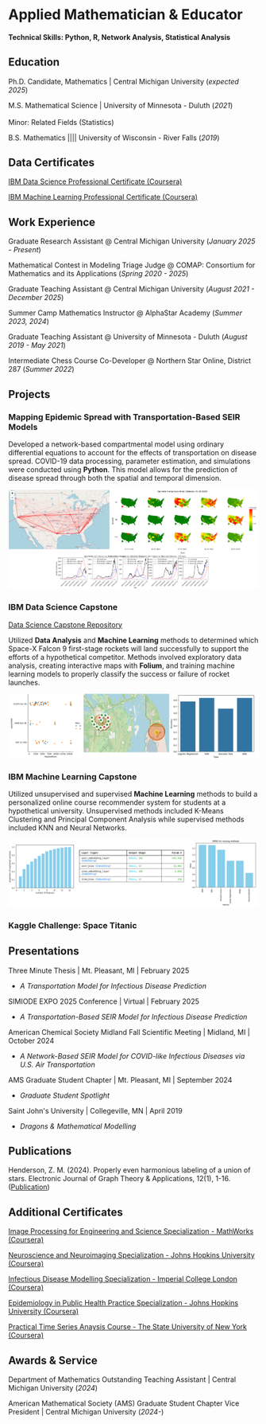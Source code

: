 # Applied Mathematician & Educator

#### Technical Skills: Python, R, Network Analysis, Statistical Analysis

## Education

Ph.D. Candidate, Mathematics | Central Michigan University (_expected 2025_) 

M.S. Mathematical Science | University of Minnesota - Duluth (_2021_) <br>		        		
Minor: Related Fields (Statistics)

B.S. Mathematics |||| University of Wisconsin - River Falls (_2019_)

## Data Certificates

[IBM Data Science Professional Certificate (Coursera)](https://www.coursera.org/account/accomplishments/specialization/29JW4NIZ6RT5)

[IBM Machine Learning Professional Certificate (Coursera)](https://www.coursera.org/account/accomplishments/specialization/KHIT6QIBV51K)

## Work Experience

Graduate Research Assistant @ Central Michigan University (_January 2025 - Present_)

Mathematical Contest in Modeling Triage Judge @ COMAP: Consortium for Mathematics and its Applications (_Spring 2020 - 2025_)

Graduate Teaching Assistant @ Central Michigan University (_August 2021 - December 2025_)

Summer Camp Mathematics Instructor @ AlphaStar Academy (_Summer 2023, 2024_)

Graduate Teaching Assistant @ University of Minnesota - Duluth (_August 2019 - May 2021_)

Intermediate Chess Course Co-Developer @ Northern Star Online, District 287 (_Summer 2022_)

## Projects

### Mapping Epidemic Spread with Transportation-Based SEIR Models
Developed a network-based compartmental model using ordinary differential equations to account for the effects of transportation on disease spread. 
COVID-19 data processing, parameter estimation, and simulations were conducted using **Python**. This model allows for the prediction of disease spread through
both the spatial and temporal dimension. 

![Covid Figures](/assets/img/covid_figures.png)

### IBM Data Science Capstone
[Data Science Capstone Repository](https://github.com/zmhenderson/IBM-Data-Science-Capstone)

Utilized **Data Analysis** and **Machine Learning** methods to determined which Space-X Falcon 9 first-stage rockets will land successfully to support the efforts of a hypothetical competitor. Methods involved exploratory data analysis, creating interactive maps with **Folium**, and training machine learning models to properly classify the success or failure of rocket launches. 

![Data Science Figures](/assets/img/data_science_figures.png)

### IBM Machine Learning Capstone

Utilized unsupervised and supervised **Machine Learning** methods to build a personalized online course recommender system for students at a hypothetical university. Unsupervised methods included K-Means Clustering and Principal Component Analysis while supervised methods included KNN and Neural Networks.  

![ML Figures](/assets/img/ml_figures.png)

### Kaggle Challenge: Space Titanic

## Presentations

Three Minute Thesis | Mt. Pleasant, MI | February 2025
- _A Transportation Model for Infectious Disease Prediction_

SIMIODE EXPO 2025 Conference | Virtual | February 2025
- _A Transportation-Based SEIR Model for Infectious Disease Prediction_

American Chemical Society Midland Fall Scientific Meeting | Midland, MI | October 2024
- _A Network-Based SEIR Model for COVID-like Infectious Diseases via U.S. Air Transportation_

AMS Graduate Student Chapter | Mt. Pleasant, MI | September 2024
- _Graduate Student Spotlight_

Saint John's University | Collegeville, MN | April 2019
- _Dragons & Mathematical Modelling_
  
## Publications

Henderson, Z. M. (2024). Properly even harmonious labeling of a union of stars. Electronic Journal of Graph Theory & Applications, 12(1), 1-16. ([Publication](https://www.ejgta.org/index.php/ejgta/article/view/1375))

## Additional Certificates

[Image Processing for Engineering and Science Specialization - MathWorks (Coursera)](https://www.coursera.org/account/accomplishments/specialization/VRYY92H3LQPV)

[Neuroscience and Neuroimaging Specialization - Johns Hopkins University (Coursera)](https://www.coursera.org/account/accomplishments/specialization/3NR8Y7PCSFUT)

[Infectious Disease Modelling Specialization - Imperial College London (Coursera)](https://www.coursera.org/account/accomplishments/specialization/TJSLQUS5JSRZ)

[Epidemiology in Public Health Practice Specialization - Johns Hopkins University (Coursera)](https://www.coursera.org/account/accomplishments/specialization/ANRQ3NJFCA8N)

[Practical Time Series Anaysis Course - The State University of New York (Coursera)](https://www.coursera.org/account/accomplishments/verify/XBUMLUP976WB)

## Awards & Service 

Department of Mathematics Outstanding Teaching Assistant | Central Michigan University (_2024_)

American Mathematical Society (AMS) Graduate Student Chapter Vice President | Central Michigan University (_2024-_)


								       		
